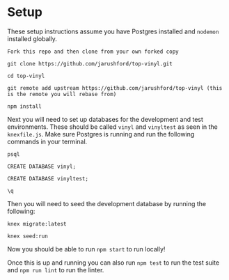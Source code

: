 # Setup

These setup instructions assume you have Postgres installed and `nodemon` installed globally.

```
Fork this repo and then clone from your own forked copy

git clone https://github.com/jarushford/top-vinyl.git

cd top-vinyl

git remote add upstream https://github.com/jarushford/top-vinyl (this is the remote you will rebase from)

npm install
```

Next you will need to set up databases for the development and test environments. These should be called `vinyl` and `vinyltest` as seen in the `knexfile.js`. Make sure Postgres is running and run the following commands in your terminal.

```
psql

CREATE DATABASE vinyl;

CREATE DATABASE vinyltest;

\q
```

Then you will need to seed the development database by running the following:

```
knex migrate:latest

knex seed:run
```

Now you should be able to run `npm start` to run locally!

Once this is up and running you can also run `npm test` to run the test suite and `npm run lint` to run the linter.
